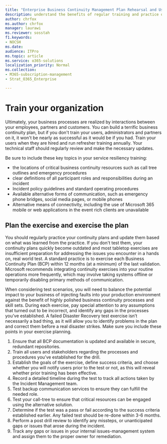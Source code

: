 ```yaml
---
title: "Enterprise Business Continuity Management Plan Rehearsal and User Training"
description: understand the benefits of regular training and practice of your business continuity plan. 
author: chrfox
ms.author: chrfox
manager: laurawi
ms.reviewer: sosstah
f1.keywords:
- NOCSH
ms.date: 
audience: ITPro
ms.topic: article
ms.service: o365-solutions
localization_priority: Normal
ms.collection: 
- M365-subscription-management
- Strat_O365_Enterprise

---
```


# Train your organization

Ultimately, your business processes are realized by interactions between your employees, partners and customers. You can build a terrific business continuity plan, but if you don't train your users, administrators and partners on it, it won't be nearly as successful as it would be if you had. Train your users when they are hired and run refresher training annually.
Your technical staff should regularly review and make the necessary updates.

Be sure to include these key topics in your service resiliency training:

- the locations of critical business continuity resources such as call tree outlines and emergency procedures
- clear definitions of all participant roles and responsibilities during an incident
- Incident policy guidelines and standard operating procedures
- Available alternative forms of communication, such as emergency phone bridges, social media pages, or mobile phones
- Alternative means of connectivity, including the use of Microsoft 365 mobile or web applications in the event rich clients are unavailable

## Plan the exercise and exercise the plan

You should regularly practice your continuity plans and update them based on what was learned from the practice. If you don't test them, your continuity plans quickly become outdated and most tabletop exercises are insufficient preparation for addressing the issues you encounter in a hands on, real world test. A standard practice is to exercise each Business Continuity Plan (BCP) within 12 months (at a minimum) of the last validation. Microsoft recommends integrating continuity exercises into your routine operations more frequently, which may involve taking systems offline or temporarily disabling primary methods of communication.  

When considering test scenarios, you will need to balance the potential impact to your business of injecting faults into your production environment against the benefit of highly polished business continuity processes and skill sets.
During each exercise, pay special attention to any assumptions that turned out to be incorrect, and identify any gaps in the processes you’ve established. A failed Disaster Recovery test exercise isn’t necessarily a bad thing, as it will allow you to identify problems in the plan and correct them before a real disaster strikes. Make sure you include these points in your exercise planning.

1. Ensure that all BCP documentation is updated and available in secure, redundant repositories.
2. Train all users and stakeholders regarding the processes and procedures you’ve established for the drill.
3. Establish the goals of the exercise, define success criteria, and choose whether you will notify users prior to the test or not, as this will reveal whether prior training has been effective.
4. Record a detailed timeline during the test to track all actions taken by the Incident Management team.
5. Test backup communication services to ensure they can fulfill the needed role.
6. Test your call-tree to ensure that critical resources can be engaged using the alternative solution.
7. Determine if the test was a pass or fail according to the success criteria established earlier. Any failed test should be re-done within 3-6 months.
8. Perform a post drill review to identify any missteps, or unanticipated gaps or issues that arose during the incident.
9. Track any gaps or issues in your internal issues-management system and assign them to the proper owner for remediation.
